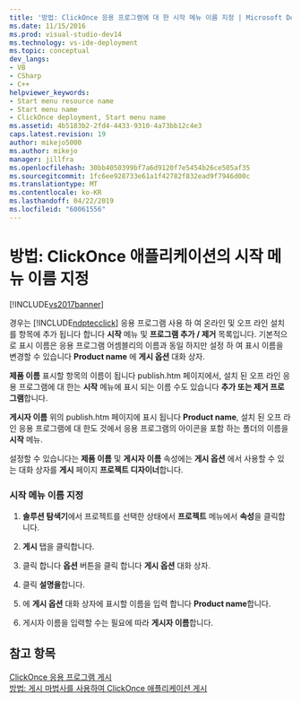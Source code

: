 ```yaml
---
title: '방법: ClickOnce 응용 프로그램에 대 한 시작 메뉴 이름 지정 | Microsoft Docs'
ms.date: 11/15/2016
ms.prod: visual-studio-dev14
ms.technology: vs-ide-deployment
ms.topic: conceptual
dev_langs:
- VB
- CSharp
- C++
helpviewer_keywords:
- Start menu resource name
- Start menu name
- ClickOnce deployment, Start menu name
ms.assetid: 4b5183b2-2fd4-4433-9310-4a73bb12c4e3
caps.latest.revision: 19
author: mikejo5000
ms.author: mikejo
manager: jillfra
ms.openlocfilehash: 30bb4050399bf7a6d9120f7e5454b26ce505af35
ms.sourcegitcommit: 1fc6ee928733e61a1f42782f832ead9f7946d00c
ms.translationtype: MT
ms.contentlocale: ko-KR
ms.lasthandoff: 04/22/2019
ms.locfileid: "60061556"
---
```

# <a name="how-to-specify-a-start-menu-name-for-a-clickonce-application"></a>방법: ClickOnce 애플리케이션의 시작 메뉴 이름 지정
[!INCLUDE[vs2017banner](../includes/vs2017banner.md)]

경우는 [!INCLUDE[ndptecclick](../includes/ndptecclick-md.md)] 응용 프로그램 사용 하 여 온라인 및 오프 라인 설치를 항목에 추가 됩니다 합니다 **시작** 메뉴 및 **프로그램 추가 / 제거** 목록입니다. 기본적으로 표시 이름은 응용 프로그램 어셈블리의 이름과 동일 하지만 설정 하 여 표시 이름을 변경할 수 있습니다 **Product name** 에 **게시 옵션** 대화 상자.  
  
 **제품 이름** 표시할 항목의 이름이 됩니다 publish.htm 페이지에서, 설치 된 오프 라인 응용 프로그램에 대 한는 **시작** 메뉴에 표시 되는 이름 수도 있습니다 **추가 또는 제거 프로그램**합니다.  
  
 **게시자 이름** 위의 publish.htm 페이지에 표시 됩니다 **Product name**, 설치 된 오프 라인 응용 프로그램에 대 한도 것에서 응용 프로그램의 아이콘을 포함 하는 폴더의 이름을 **시작**  메뉴.  
  
 설정할 수 있습니다는 **제품 이름** 및 **게시자 이름** 속성에는 **게시 옵션** 에서 사용할 수 있는 대화 상자를 **게시** 페이지 **프로젝트 디자이너**합니다.  
  
### <a name="to-specify-a-start-menu-name"></a>시작 메뉴 이름 지정  
  
1. **솔루션 탐색기**에서 프로젝트를 선택한 상태에서 **프로젝트** 메뉴에서 **속성**을 클릭합니다.  
  
2. **게시** 탭을 클릭합니다.  
  
3. 클릭 합니다 **옵션** 버튼을 클릭 합니다 **게시 옵션** 대화 상자.  
  
4. 클릭 **설명을**합니다.  
  
5. 에 **게시 옵션** 대화 상자에 표시할 이름을 입력 합니다 **Product name**합니다.  
  
6. 게시자 이름을 입력할 수는 필요에 따라 **게시자 이름**합니다.  
  
## <a name="see-also"></a>참고 항목  
 [ClickOnce 응용 프로그램 게시](../deployment/publishing-clickonce-applications.md)   
 [방법: 게시 마법사를 사용하여 ClickOnce 애플리케이션 게시](../deployment/how-to-publish-a-clickonce-application-using-the-publish-wizard.md)

